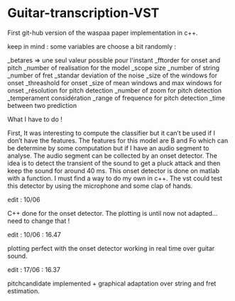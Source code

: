 # Guitar-transcription-VST

First git-hub version of the waspaa paper implementation in c++.

keep in mind : some variables are choose a bit randomly :

_betares => une seul valeur possible pour l'instant
_fftorder for onset and pitch
_number of realisation for the model
_scope size
_number of string
_number of fret
_standar deviation of the noise
_size of the windows for onset
_threashold for onset
_size of mean windows and max windows for onset
_résolution for pitch detection
_number of zoom for pitch detection
_temperament considération
_range of frequence for pitch detection
_time between two prediction

What I have to do !

First, It was interesting to compute the classifier but it can’t be used if I don’t have the features. The features for this model are B and Fo which can be determine by some computation but if I have an audio segment to analyse. The audio segment can be collected by an onset detector. The idea is to detect the transient of the sound to get a pluck attack and then keep the sound for around 40 ms. 
This onset detector is done on matlab with a function. I must find a way to do my own in c++.
The vst could test this detector by using the microphone and some clap of hands.

edit : 10/06

C++ done for the onset detector. The plotting is until now not adapted... need to change that !

edit : 10/06 : 16.47

plotting perfect with the onset detector working in real time over guitar sound.

edit : 17/06 : 16.37

pitchcandidate implemented + graphical adaptation over string and fret estimation.
